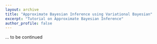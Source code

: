 ```yaml
---
layout: archive
title: "Approximate Bayesian Inference using Variational Bayesian"
excerpt: "Tutorial on Approximate Bayesian Inference"
author_profile: false
---
```


... to be continued
